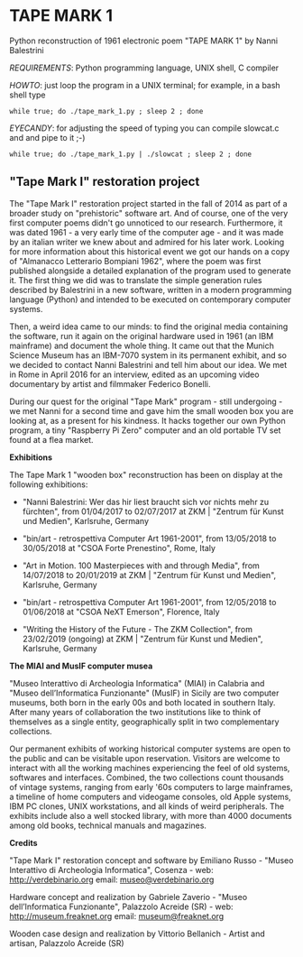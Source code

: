 # TAPE MARK 1

Python reconstruction of 1961 electronic poem "TAPE MARK 1" by Nanni Balestrini


*REQUIREMENTS*: Python programming language, UNIX shell, C compiler


*HOWTO*: just loop the program in a UNIX terminal; for example, in a bash shell type

```while true; do ./tape_mark_1.py ; sleep 2 ; done```


*EYECANDY*: for adjusting the speed of typing you can compile slowcat.c and and pipe to it ;-)

```while true; do ./tape_mark_1.py | ./slowcat ; sleep 2 ; done```


"Tape Mark I" restoration project
----------------------------------

The "Tape Mark I" restoration project started in the fall of 2014 as part of a broader study on "prehistoric" software art. And of course, one of the very first computer poems didn't go unnoticed to our research. Furthermore, it was dated 1961 - a very early time of the computer age - and it was made by an italian writer we knew about and admired for his later work. Looking for more information about this historical event we got our hands on a copy of "Almanacco Letterario Bompiani 1962", where the poem was first published alongside a detailed explanation of the program used to generate it. The first thing we did was to translate the simple generation rules described by Balestrini in a new software, written in a modern programming language (Python) and intended to be executed on contemporary computer systems.

Then, a weird idea came to our minds: to find the original media containing the software, run it again on the original hardware used in 1961 (an IBM mainframe) and document the whole thing. It came out that the Munich Science Museum has an IBM-7070 system in its permanent exhibit, and so we  decided to contact Nanni Balestrini and tell him about our idea. We met in Rome in April 2016 for an interview, edited as an upcoming video documentary by artist and filmmaker Federico Bonelli.

During our quest for the original "Tape Mark" program - still undergoing - we met Nanni for a second time and gave him the small wooden box you are looking at, as a present for his kindness. It hacks together our own Python program, a tiny "Raspberry Pi Zero" computer and an old portable TV set found at a flea market. 


**Exhibitions**

The Tape Mark 1 "wooden box" reconstruction has been on display at the following exhibitions:

- "Nanni Balestrini: Wer das hir liest braucht sich vor nichts mehr zu fürchten", from 01/04/2017 to 02/07/2017 at ZKM | "Zentrum für Kunst und Medien", Karlsruhe, Germany

- "bin/art - retrospettiva Computer Art 1961-2001", from 13/05/2018 to 30/05/2018 at "CSOA Forte Prenestino", Rome, Italy

- "Art in Motion. 100 Masterpieces with and through Media", from 14/07/2018 to 20/01/2019 at ZKM | "Zentrum für Kunst und Medien", Karlsruhe, Germany

- "bin/art - retrospettiva Computer Art 1961-2001", from 12/05/2018 to 01/06/2018 at "CSOA NeXT Emerson", Florence, Italy

- "Writing the History of the Future - The ZKM Collection", from 23/02/2019 (ongoing) at ZKM | "Zentrum für Kunst und Medien", Karlsruhe, Germany


**The MIAI and MusIF computer musea**

"Museo Interattivo di Archeologia Informatica" (MIAI) in Calabria and "Museo dell’Informatica Funzionante" (MusIF) in Sicily are two computer museums, both born in the early 00s and both located in southern Italy. After many years of collaboration the two institutions like to think of themselves as a single entity, geographically split in two complementary collections.

Our permanent exhibits of working historical computer systems are open to the public and can be visitable upon reservation. Visitors are welcome to interact with all the working machines experiencing the feel of old systems, softwares and interfaces. Combined, the two collections count thousands of vintage systems, ranging from early '60s computers to large mainframes, a timeline of home computers and videogame consoles, old Apple systems, IBM PC clones, UNIX workstations, and all kinds of weird peripherals. The exhibits include also a well stocked library, with more than 4000 documents among old books, technical manuals and magazines.


**Credits**

"Tape Mark I" restoration concept and software by Emiliano Russo - "Museo Interattivo di Archeologia Informatica", Cosenza - web: http://verdebinario.org email: museo@verdebinario.org

Hardware concept and realization by Gabriele Zaverio - "Museo dell’Informatica Funzionante", Palazzolo Acreide (SR) - web: http://museum.freaknet.org email: museum@freaknet.org

Wooden case design and realization by Vittorio Bellanich - Artist and artisan, Palazzolo Acreide (SR)
